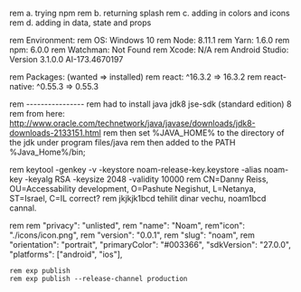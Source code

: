 rem a. trying npm
rem b. returning splash
rem c. adding in colors and icons
rem d. adding in data, state and props

rem Environment:
rem   OS: Windows 10
rem   Node: 8.11.1
rem   Yarn: 1.6.0
rem   npm: 6.0.0
rem   Watchman: Not Found
rem   Xcode: N/A
rem   Android Studio: Version  3.1.0.0 AI-173.4670197

rem Packages: (wanted => installed)
rem react: ^16.3.2 => 16.3.2
rem react-native: ^0.55.3 => 0.55.3

rem ----------------
rem had to install java jdk8 jse-sdk (standard edition) 8  
rem from here: http://www.oracle.com/technetwork/java/javase/downloads/jdk8-downloads-2133151.html
rem then set %JAVA_HOME% to the directory of the jdk under program files/java
rem then added to the PATH %Java_Home%/bin;  

rem keytool -genkey -v -keystore noam-release-key.keystore -alias noam-key -keyalg RSA -keysize 2048 -validity 10000
rem CN=Danny Reiss, OU=Accessability development, O=Pashute Negishut, L=Netanya, ST=Israel, C=IL correct?
rem jkjkjk1bcd tehilit dinar vechu, noam1bcd cannal. 

rem 
   rem "privacy": "unlisted",
   rem "name": "Noam",
    rem"icon": "./icons/icon.png",
rem    "version": "0.0.1",
rem    "slug": "noam",
rem    "orientation": "portrait",
    "primaryColor": "#003366",
    "sdkVersion": "27.0.0",
    "platforms": ["android", "ios"],

    rem exp publish
    rem exp publish --release-channel production
